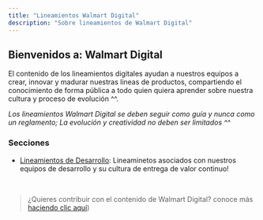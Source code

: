 ```yaml
---
title: "Lineamientos Walmart Digital"
description: "Sobre lineamientos de Walmart Digital"
---
```


## Bienvenidos a: Walmart Digital

El contenido de los lineamientos digitales ayudan a nuestros equipos a crear, innovar y madurar nuestras lineas de productos, compartiendo el conocimiento de forma pública a todo quien quiera aprender sobre nuestra cultura y proceso de evolución ^^.

*Los lineamientos Walmart Digital se deben seguir como guía y nunca como un reglamento; La evolución y creatividad no deben ser limitados ^^*

### Secciones

- [Lineamientos de Desarrollo](/es/development/commit-message.md): Lineaminetos asociados con nuestros equipos de desarrollo y su cultura de entrega de valor continuo!
 <br />

> ¿Quieres contribuir con el contenido de Walmart Digital?
conoce más [haciendo clic aquí](/es/how-to-contribute.md))